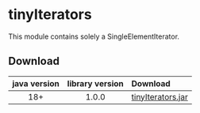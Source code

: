 # tinyIterators
This module contains solely a SingleElementIterator.

## Download

java version | library version | Download
:----------: | :-------------: | :-------
18+          | 1.0.0           | [tinyIterators.jar](https://github-registry-files.githubusercontent.com/524711166/350b3900-1c76-11ed-8320-cec0958c6479?X-Amz-Algorithm=AWS4-HMAC-SHA256&X-Amz-Credential=AKIAIWNJYAX4CSVEH53A%2F20220815%2Fus-east-1%2Fs3%2Faws4_request&X-Amz-Date=20220815T121031Z&X-Amz-Expires=300&X-Amz-Signature=d540cefed7a3a8075e73443f75e087de0c7b8b2f0a4312a986e44f099aae9176&X-Amz-SignedHeaders=host&actor_id=0&key_id=0&repo_id=524711166&response-content-disposition=filename%3Dtiny_iterators-1.0.0.jar&response-content-type=application%2Foctet-stream)
